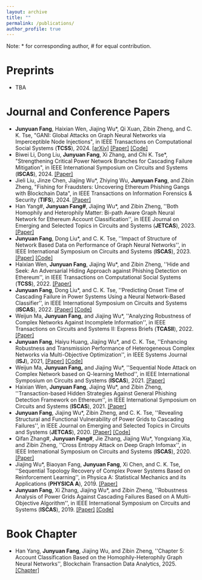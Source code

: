 ```yaml
---
layout: archive
title: ""
permalink: /publications/
author_profile: true
---
```


Note: * for corresponding author, \# for equal contribution.

# Preprints

- TBA

# Journal and Conference Papers

- **Junyuan Fang**, Haixian Wen, Jiajing Wu*, Qi Xuan, Zibin Zheng, and C. K. Tse, "GANI: Global Attacks on Graph Neural Networks via Imperceptible Node Injections", in IEEE Transactions on Computational Social Systems (**TCSS**), 2024. [[arXiv]](https://arxiv.org/abs/2210.12598) [[Paper]](https://ieeexplore.ieee.org/document/10443466) [[Code]](https://github.com/alexfanjn/gani)
- Biwei Li, Dong Liu, **Junyuan Fang**, Xi Zhang, and Chi K. Tse*, "Strengthening Critical Power Network Branches for Cascading Failure Mitigation", in IEEE International Symposium on Circuits and Systems (**ISCAS**), 2024. [[Paper]](https://ieeexplore.ieee.org/document/10558306)
- Jieli Liu, Jinze Chen, Jiajing Wu*, Zhiying Wu, **Junyuan Fang**, and Zibin Zheng, "Fishing for Fraudsters: Uncovering Ethereum Phishing Gangs with Blockchain Data", in IEEE Transactions on Information Forensics & Security (**TIFS**), 2024. [[Paper]](https://ieeexplore.ieee.org/abstract/document/10415200)
- Han Yang#, **Junyuan Fang#**, Jiajing Wu*, and Zibin Zheng, ''Both Homophily and Heterophily Matter: Bi-path Aware Graph Neural Network for Ethereum Account Classification'', in IEEE Journal on Emerging and Selected Topics in Circuits and Systems (**JETCAS**), 2023. [[Paper]](https://ieeexplore.ieee.org/abstract/document/10184005)
- **Junyuan Fang**, Dong Liu*, and C. K. Tse, ''Impact of Structure of Network Based Data on Performance of Graph Neural Networks'', in IEEE International Symposium on Circuits and Systems (**ISCAS**), 2023. [[Paper]](https://ieeexplore.ieee.org/abstract/document/10182188) [[Code]](https://github.com/alexfanjn/Impact-analysis-of-network-structures)
- Haixian Wen, **Junyuan Fang**, Jiajing Wu*, and Zibin Zheng, ''Hide and Seek: An Adversarial Hiding Approach against Phishing Detection on Ethereum'', in IEEE Transactions on Computational Social Systems (**TCSS**), 2022. [[Paper]](https://ieeexplore.ieee.org/abstract/document/9893742)
- **Junyuan Fang**, Dong Liu*, and C. K. Tse, ''Predicting Onset Time of Cascading Failure in Power Systems Using a Neural Network-Based Classifier'', in IEEE International Symposium on Circuits and Systems (**ISCAS**), 2022. [[Paper]](https://ieeexplore.ieee.org/abstract/document/9937800) [[Code]](https://github.com/alexfanjn/Cascading-failure-learning)
- Weijun Ma, **Junyuan Fang**, and Jiajing Wu*, ''Analyzing Robustness of Complex Networks Against Incomplete Information'', in IEEE Transactions on Circuits and Systems II: Express Briefs (**TCASII**), 2022. [[Paper]](https://ieeexplore.ieee.org/document/9739795)
- **Junyuan Fang**, Haiyu Huang, Jiajing Wu*, and C. K. Tse, ''Enhancing Robustness and Transmission Performance of Heterogeneous Complex Networks via Multi-Objective Optimization'', in IEEE Systems Journal (**ISJ**), 2021, [[Paper]](https://ieeexplore.ieee.org/abstract/document/9523789) [[Code]](https://github.com/hex-16/MOEA-Net-HL)
- Weijun Ma, **Junyuan Fang,** and Jiajing Wu*, ''Sequential Node Attack on Complex Network based on Q-learning Method'', in IEEE International Symposium on Circuits and Systems (**ISCAS**), 2021. [[Paper]](https://ieeexplore.ieee.org/abstract/document/9401544)
- Haixian Wen, **Junyuan Fang**, Jiajing Wu*, and Zibin Zheng, ''Transaction-based Hidden Strategies Against General Phishing Detection Framework on Ethereum'', in IEEE International Symposium on Circuits and Systems (**ISCAS**), 2021. [[Paper]](https://ieeexplore.ieee.org/abstract/document/9401091)
- **Junyuan Fang**, Jiajing Wu*, Zibin Zheng, and C. K. Tse, ''Revealing Structural and Functional Vulnerability of Power Grids to Cascading Failures'', in IEEE Journal on Emerging and Selected Topics in Circuits and Systems (**JETCAS**), 2020. [[Paper]](https://ieeexplore.ieee.org/abstract/document/9235529) [[Code]](https://github.com/alexfanjn/multi-objective-attack-power-grid)
- Qifan Zhang#, **Junyuan Fang#**, Jie Zhang, Jiajing Wu*, Yongxiang Xia, and Zibin Zheng, ''Cross Entropy Attack on Deep Graph Infomax'', in IEEE International Symposium on Circuits and Systems (**ISCAS**), 2020.  [[Paper]](https://ieeexplore.ieee.org/abstract/document/9180817)
- Jiajing Wu*, Biaoyan Fang, **Junyuan Fang**, Xi Chen, and C. K. Tse, ''Sequential Topology Recovery of Complex Power Systems Based on Reinforcement Learning'', in Physica A: Statistical Mechanics and its Applications (**PHYSICA A**), 2019. [[Paper]](https://www.sciencedirect.com/science/article/pii/S037843711931427X)
- **Junyuan Fang**, Xi Zhang, Jiajing Wu*, and Zibin Zheng, ''Robustness Analysis of Power Grids Against Cascading Failures Based on A Multi-Objective Algorithm'', in IEEE International Symposium on Circuits and Systems (**ISCAS**), 2019. [[Paper]](https://ieeexplore.ieee.org/abstract/document/8702368) [[Code]](https://github.com/alexfanjn/multi-objective-attack-power-grid)

# Book Chapter

- Han Yang, **Junyuan Fang**, Jiajing Wu, and Zibin Zheng, ''Chapter 5: Account Classification Based on the Homophily-Heterophily Graph Neural Networks'', Blockchain Transaction Data Analytics, 2025. [[Chapter]](https://link.springer.com/chapter/10.1007/978-981-97-4430-5_5)
